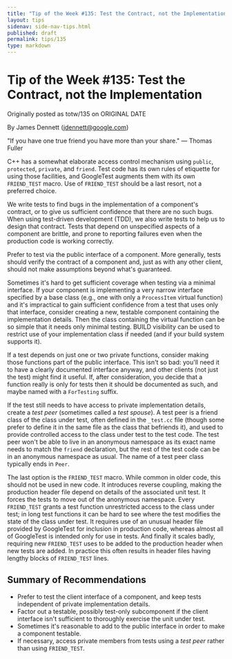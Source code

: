 ```yaml
---
title: "Tip of the Week #135: Test the Contract, not the Implementation"
layout: tips
sidenav: side-nav-tips.html
published: draft
permalink: tips/135
type: markdown
---
```


# Tip of the Week #135: Test the Contract, not the Implementation

Originally posted as totw/135 on ORIGINAL DATE

By James Dennett (jdennett@google.com)

"If you have one true friend you have more than your share." — Thomas Fuller

C++ has a somewhat elaborate access control mechanism using `public`,
`protected`, `private`, and `friend`. Test code has its own rules of etiquette
for using those facilities, and GoogleTest augments them with its own
`FRIEND_TEST` macro. Use of `FRIEND_TEST` should be a last resort, not a
preferred choice.

We write tests to find bugs in the implementation of a component's contract, or
to give us sufficient confidence that there are no such bugs. When using
test-driven development (TDD), we also write tests to help us to design that
contract. Tests that depend on unspecified aspects of a component are brittle,
and prone to reporting failures even when the production code is working
correctly.

Prefer to test via the public interface of a component. More generally, tests
should verify the contract of a component and, just as with any other client,
should not make assumptions beyond what's guaranteed.

Sometimes it's hard to get sufficient coverage when testing via a minimal
interface. If your component is implementing a very narrow interface specified
by a base class (e.g., one with only a `ProcessItem` virtual function) and it's
impractical to gain sufficient confidence from a test that uses only that
interface, consider creating a new, testable component containing the
implementation details. Then the class containing the virtual function can be so
simple that it needs only minimal testing. BUILD visibility can be used to
restrict use of your implementation class if needed (and if your build system
supports it).

If a test depends on just one or two private functions, consider making those
functions part of the public interface. This isn't so bad: you'll need it to
have a clearly documented interface anyway, and other clients (not just the
test) might find it useful. If, after consideration, you decide that a function
really is only for tests then it should be documented as such, and maybe named
with a `ForTesting` suffix.

If the test still needs to have access to private implementation details, create
a *test peer* (sometimes called a *test spouse*). A test peer is a friend class
of the class under test, often defined in the `_test.cc` file (though some
prefer to define it in the same file as the class that befriends it), and used
to provide controlled access to the class under test to the test code. The test
peer won't be able to live in an anonymous namespace as its exact name needs to
match the `friend` declaration, but the rest of the test code can be in an
anonymous namespace as usual. The name of a test peer class typically ends in
`Peer`.

The last option is the `FRIEND_TEST` macro. While common in older code, this
should not be used in new code. It introduces reverse coupling, making the
production header file depend on details of the associated unit test. It forces
the tests to move out of the anonymous namespace. Every `FRIEND_TEST` grants a
test function unrestricted access to the class under test; in long test
functions it can be hard to see where the test modifies the state of the class
under test. It requires use of an unusual header file provided by GoogleTest for
inclusion in production code, whereas almost all of GoogleTest is intended only
for use in tests. And finally it scales badly, requiring new `FRIEND_TEST` uses
to be added to the production header when new tests are added. In practice this
often results in header files having lengthy blocks of `FRIEND_TEST` lines.

## Summary of Recommendations

*   Prefer to test the client interface of a component, and keep tests
    independent of private implementation details.
*   Factor out a testable, possibly test-only subcomponent if the client
    interface isn't sufficient to thoroughly exercise the unit under test.
*   Sometimes it's reasonable to add to the public interface in order to make a
    component testable.
*   If necessary, access private members from tests using a *test peer* rather
    than using `FRIEND_TEST`.
